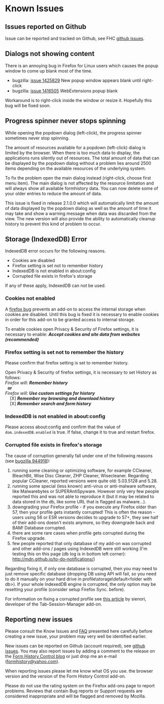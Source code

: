 # Known Issues

## Issues reported on Github
Issue can be reported and tracked on Github, see FHC [github issues](https://github.com/stephanmahieu/formhistorycontrol-2/issues).

## Dialogs not showing content
There is an annoying bug in Firefox for Linux users which causes the popup window to come up
blank most of the time.

- bugzilla: [issue 1425829](https://bugzilla.mozilla.org/show_bug.cgi?id=1425829) New popup window appears blank until right-click
- bugzilla: [issue 1416505](https://bugzilla.mozilla.org/show_bug.cgi?id=1416505) WebExtensions popup blank

Workaround is to right-click inside the window or resize it. Hopefully this bug will be fixed soon.

## Progress spinner never stops spinning

While opening the popdown dialog (left-click), the progress spinner sometimes never stop spinning.

The amount of resources available for a popdown (left-click) dialog is limited by the browser.
When there is too much data to display, the applications runs silently out of resources.
The total amount of data that can be displayed by the popdown dialog without a problem lies around 2500 items 
depending on the available resources of the underlying system.

To fix the problem open the main dialog instead (right-click, choose first menu item). The main dialog is not affected by the 
resource limitation and will always show all available formhistory data.
You can now delete some of your older entries to reduce the amount of data.

This issue is fixed in release 2.1.0.0 which will automatically limit the amount of data displayed by the popdown dialog
as well as the amount of time it may take and show a warning message when data was discarded from the view.
The new version will also provide the ability to automatically cleanup history to prevent this kind of problem to occur.

## Storage (IndexedDB) Error

IndexedDB error occurs for the following reasons.

- Cookies are disabled
- Firefox setting is set not to remember history
- IndexedDB is not enabled in about:config
- Corrupted file exists in firefox's storage

If any of these apply, IndexedDB can not be used.

### Cookies not enabled

A [firefox bug](https://bugzilla.mozilla.org/show_bug.cgi?id=1406675) prevents an add-on to access the
internal storage when cookies are disabled. Until this bug is fixed it is necessary to enable cookies in order for
this add-on to be granted access to internal storage.

To enable cookies open Privacy & Security of Firefox settings, it is necessary to enable:
**_Accept cookies and site data from websites (recommended)_** 

### Firefox setting is set not to remember the history

Please confirm that firefox setting is set to remember history.

Open Privacy & Security of firefox settings, it is necessary to set History as follows:    
_Firefox will:_ **_Remember history_**  
&nbsp;&nbsp;**or**  
_Firefox will:_  **_Use custom settings for history_**  
&nbsp;&nbsp;&nbsp;&nbsp;[X] **_Remember my browsing and download history_**  
&nbsp;&nbsp;&nbsp;&nbsp;[X] **_Remember search and form history_**  

### IndexedDB is not enabled in about:config

Please access about:config and confirm that the value of `dom.indexedDB.enabled` is true.
If false, change it to true and restart firefox.

### Corrupted file exists in firefox's storage

The cause of corruption generally fall under one of the following reasons (see [bugzilla 944918](https://bugzilla.mozilla.org/show_bug.cgi?id=944918)):

1. running some cleaning or optimizing software, for example CCleaner, BleachBit, Wise Disc Cleaner, ZHP Cleaner, Wisecleaner. Regarding popular CCleaner, reported versions were quite old: 5.03.5128 and 5.28.
1. running some special (less known) anti-virus or anti-malware software, like Malwarebytes or SUPERAntiSpyware. However only very few people reported this and was not able to reproduce it (but it may be related to data stored in the db, like some URL that is flagged as malware...).
1. downgrading your Firefox profile - if you execute any Firefox older than 57, then your profile gets instantly corrupted! This is often the reason - users using 56 or ESR versions decides to upgrade to 57+, they see half of their add-ons doesn't exists anymore, so they downgrade back and BAM! Database corrupted.
1. there are some rare cases when profile gets corrupted during the Firefox upgrade.
1. few people reported that only database of my add-on was corrupted and other add-ons / pages using IndexedDB were still working (I'm testing this on this page (db log is in bottom left corner): http://mdn.github.io/to-do-notifications/)

Regarding fixing it, if only one database is corrupted, then you may need to just remove specific database (dropping DB using API will fail, so you need to do it manually on your hard drive in profile\storage\default\<folder with db>).
If your whole IndexedDB engine is corrupted, the only option may be resetting your profile (consider setup Firefox Sync. before).

For information on fixing a corrupted profile see [this article](https://github.com/sienori/Tab-Session-Manager/wiki/IndexedDB-Error#corrupted-file-exists-in-firefoxs-storage)
by sienori, developer of the Tab-Session-Manager add-on.

## Reporting new issues

Please consult the Know Issues and [FAQ](./FAQ/) presented here carefully before creating a new issue,
your problem may very well be identified earlier. 

New issues can be reported on Github (account required), see [github issues](https://github.com/stephanmahieu/formhistorycontrol-2/issues).
You may also report issues by adding a comment to the release on the [Form History Control blog](https://formhistory.blogspot.com/search/label/Release)
or just drop me an e-mail (formhistory@yahoo.com).

When reporting issues please let me know what OS you use. the browser version and the version of the
Form History Control add-on.

Please do not use the rating system on the Firefox add-ons page to report problems. Reviews that contain Bug reports
or Support requests are considered inappropriate and will be flagged and removed by Mozilla.